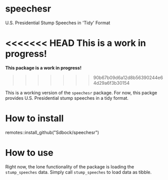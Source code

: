 # speechesr
U.S. Presidential Stump Speeches in 'Tidy' Format

<<<<<<< HEAD
**This is a work in progress!**
=======
**This package is a work in progress!**
>>>>>>> 90b67b09d6a12d8b56390244e64d29a6f3b30154

This is a working version of the `speechesr` package. For now, this packge provides U.S. Presidential stump speeches in a tidy format. 


# How to install 

remotes::install_github("Sdbock/speechesr")


# How to use

Right now, the lone functionality of the package is loading the `stump_speeches` data. Simply call `stump_speeches` to load data as tibble. 
